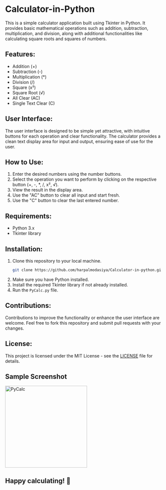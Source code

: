 # Calculator-in-Python
This is a simple calculator application built using Tkinter in Python. It provides basic mathematical operations such as addition, subtraction, multiplication, and division, along with additional functionalities like calculating square roots and squares of numbers.

## Features:

- Addition (+)
- Subtraction (-)
- Multiplication (*)
- Division (/)
- Square (x²)
- Square Root (√)
- All Clear (AC)
- Single Text Clear (C)

## User Interface:

The user interface is designed to be simple yet attractive, with intuitive buttons for each operation and clear functionality. The calculator provides a clean text display area for input and output, ensuring ease of use for the user.

## How to Use:

1. Enter the desired numbers using the number buttons.
2. Select the operation you want to perform by clicking on the respective button (+, -, *, /, x², √).
3. View the result in the display area.
4. Use the "AC" button to clear all input and start fresh.
5. Use the "C" button to clear the last entered number.

## Requirements:

- Python 3.x
- Tkinter library

## Installation:

1. Clone this repository to your local machine.
   ```bash
   git clone https://github.com/harpalmodasiya/Calculator-in-python.git
3. Make sure you have Python installed.
4. Install the required Tkinter library if not already installed.
5. Run the `PyCalc.py` file.

## Contributions:

Contributions to improve the functionality or enhance the user interface are welcome. Feel free to fork this repository and submit pull requests with your changes.

## License:

This project is licensed under the MIT License - see the [LICENSE](LICENSE) file for details.

## Sample Screenshot

<img width="264" alt="PyCalc" src="https://github.com/harpalmodasiya/Calculator-in-Python/assets/171497968/aa632c9c-2879-40c2-bec1-f38209b0f0da">


## Happy calculating! 🧮
